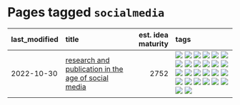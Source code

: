 # Pages tagged `socialmedia`

|last_modified|title|est. idea maturity|tags
|:---|:---|---:|:---|
|2022-10-30|[research and publication in the age of social media](../research-and-social.md)|2752|[![](https://img.shields.io/badge/tag-arxiv-7fe3bd)](../tags/arxiv.md) [![](https://img.shields.io/badge/tag-citation-1dc0d1)](../tags/citation.md) [![](https://img.shields.io/badge/tag-corrections-4d5a4)](../tags/corrections.md) [![](https://img.shields.io/badge/tag-credit-e168be)](../tags/credit.md) [![](https://img.shields.io/badge/tag-curation-96f12e)](../tags/curation.md) [![](https://img.shields.io/badge/tag-discoverability-5e378d)](../tags/discoverability.md) [![](https://img.shields.io/badge/tag-discussion-b25b5)](../tags/discussion.md) [![](https://img.shields.io/badge/tag-feed-394ee4)](../tags/feed.md) [![](https://img.shields.io/badge/tag-git-cc5ed7)](../tags/git.md) [![](https://img.shields.io/badge/tag-git-cc5ed7)](../tags/git.md) [![](https://img.shields.io/badge/tag-historyofscience-dd597e)](../tags/historyofscience.md) [![](https://img.shields.io/badge/tag-mastodon-e8ae48)](../tags/mastodon.md) [![](https://img.shields.io/badge/tag-openreview-b5ec2c)](../tags/openreview.md) [![](https://img.shields.io/badge/tag-paperswithcode-f76896)](../tags/paperswithcode.md) [![](https://img.shields.io/badge/tag-platform-0e5ec)](../tags/platform.md) [![](https://img.shields.io/badge/tag-publication-752fd7)](../tags/publication.md) [![](https://img.shields.io/badge/tag-reproducibility-36f98)](../tags/reproducibility.md) [![](https://img.shields.io/badge/tag-research-3a9a4f)](../tags/research.md) [![](https://img.shields.io/badge/tag-retractions-d9f12f)](../tags/retractions.md) [![](https://img.shields.io/badge/tag-search-fe76cf)](../tags/search.md) [![](https://img.shields.io/badge/tag-socialmedia-8fb3d)](../tags/socialmedia.md) [![](https://img.shields.io/badge/tag-stackoverflow-8a140)](../tags/stackoverflow.md) [![](https://img.shields.io/badge/tag-subscription-83cbca)](../tags/subscription.md) [![](https://img.shields.io/badge/tag-transparency-e33481)](../tags/transparency.md) [![](https://img.shields.io/badge/tag-twitter-b59164)](../tags/twitter.md) [![](https://img.shields.io/badge/tag-validation-2b1224)](../tags/validation.md)|